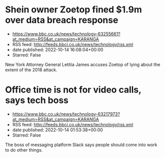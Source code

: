 # Shein owner Zoetop fined $1.9m over data breach response
 - https://www.bbc.co.uk/news/technology-63255661?at_medium=RSS&at_campaign=KARANGA
 - RSS feed: http://feeds.bbci.co.uk/news/technology/rss.xml
 - date published: 2022-10-14 16:08:04+00:00
 - Starred: False

New York Attorney General Letitia James accuses Zoetop of lying about the extent of the 2018 attack.

# Office time is not for video calls, says tech boss
 - https://www.bbc.co.uk/news/technology-63217973?at_medium=RSS&at_campaign=KARANGA
 - RSS feed: http://feeds.bbci.co.uk/news/technology/rss.xml
 - date published: 2022-10-14 01:53:38+00:00
 - Starred: False

The boss of messaging platform Slack says people should come into work to do other things.
